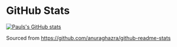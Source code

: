 # GitHub Stats
[![Pauls's GitHub stats](https://github-readme-stats.vercel.app/api?username=pAulseperformance&count_private=true)](https://github.com/anuraghazra/github-readme-stats)

Sourced from https://github.com/anuraghazra/github-readme-stats
